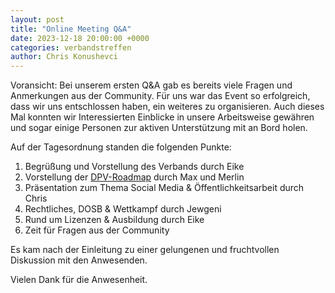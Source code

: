 ```yaml
---
layout: post
title: "Online Meeting Q&A"
date: 2023-12-18 20:00:00 +0000
categories: verbandstreffen
author: Chris Konushevci
---
```


Voransicht: Bei unserem ersten Q&A gab es bereits viele Fragen und Anmerkungen aus der Community. Für uns war das Event so erfolgreich, dass wir uns entschlossen haben, ein weiteres zu organisieren. Auch dieses Mal konnten wir Interessierten Einblicke in unsere Arbeitsweise gewähren und sogar einige Personen zur aktiven Unterstützung mit an Bord holen.

Auf der Tagesordnung standen die folgenden Punkte:

1. Begrüßung und Vorstellung des Verbands durch Eike
2. Vorstellung der [DPV-Roadmap](https://parkour-deutschland.de/roadmap/) durch Max und Merlin
3. Präsentation zum Thema Social Media & Öffentlichkeitsarbeit durch Chris
4. Rechtliches, DOSB & Wettkampf durch Jewgeni
5. Rund um Lizenzen & Ausbildung durch Eike
6. Zeit für Fragen aus der Community

Es kam nach der Einleitung zu einer gelungenen und fruchtvollen Diskussion mit den Anwesenden. 

Vielen Dank für die Anwesenheit.